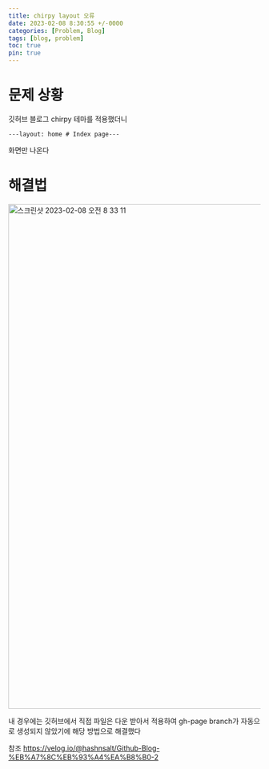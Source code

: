 ```yaml
---
title: chirpy layout 오류
date: 2023-02-08 8:30:55 +/-0000
categories: [Problem, Blog]
tags: [blog, problem]
toc: true
pin: true
---
```


# 문제 상황


깃허브 블로그 chirpy 테마를 적용했더니 
~~~
---layout: home # Index page---
~~~
화면만 나온다


# 해결법

<img width="1006" alt="스크린샷 2023-02-08 오전 8 33 11" src="https://user-images.githubusercontent.com/102157871/217391059-26ad30a7-be5b-4e97-9721-b8bfb92d3d7d.png">

내 경우에는 깃허브에서 직접 파일은 다운 받아서 적용하여 gh-page branch가 
자동으로 생성되지 않았기에 해당 방법으로 해결했다

참조
https://velog.io/@hashnsalt/Github-Blog-%EB%A7%8C%EB%93%A4%EA%B8%B0-2